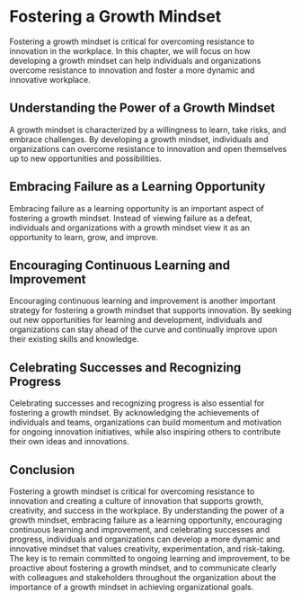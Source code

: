 Fostering a Growth Mindset
========================================================================

Fostering a growth mindset is critical for overcoming resistance to innovation in the workplace. In this chapter, we will focus on how developing a growth mindset can help individuals and organizations overcome resistance to innovation and foster a more dynamic and innovative workplace.

Understanding the Power of a Growth Mindset
-------------------------------------------

A growth mindset is characterized by a willingness to learn, take risks, and embrace challenges. By developing a growth mindset, individuals and organizations can overcome resistance to innovation and open themselves up to new opportunities and possibilities.

Embracing Failure as a Learning Opportunity
-------------------------------------------

Embracing failure as a learning opportunity is an important aspect of fostering a growth mindset. Instead of viewing failure as a defeat, individuals and organizations with a growth mindset view it as an opportunity to learn, grow, and improve.

Encouraging Continuous Learning and Improvement
-----------------------------------------------

Encouraging continuous learning and improvement is another important strategy for fostering a growth mindset that supports innovation. By seeking out new opportunities for learning and development, individuals and organizations can stay ahead of the curve and continually improve upon their existing skills and knowledge.

Celebrating Successes and Recognizing Progress
----------------------------------------------

Celebrating successes and recognizing progress is also essential for fostering a growth mindset. By acknowledging the achievements of individuals and teams, organizations can build momentum and motivation for ongoing innovation initiatives, while also inspiring others to contribute their own ideas and innovations.

Conclusion
----------

Fostering a growth mindset is critical for overcoming resistance to innovation and creating a culture of innovation that supports growth, creativity, and success in the workplace. By understanding the power of a growth mindset, embracing failure as a learning opportunity, encouraging continuous learning and improvement, and celebrating successes and progress, individuals and organizations can develop a more dynamic and innovative mindset that values creativity, experimentation, and risk-taking. The key is to remain committed to ongoing learning and improvement, to be proactive about fostering a growth mindset, and to communicate clearly with colleagues and stakeholders throughout the organization about the importance of a growth mindset in achieving organizational goals.
